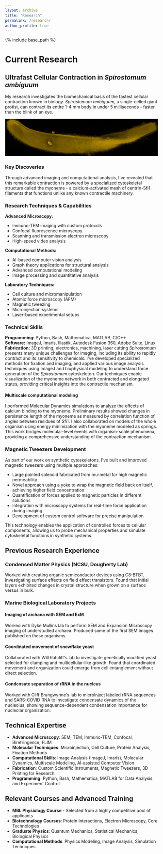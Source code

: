 ```yaml
---
layout: archive
title: "Research"
permalink: /research/
author_profile: true
---
```


{% include base_path %}
   
# Current Research

## Ultrafast Cellular Contraction in *Spirostomum ambiguum*

My research investigates the biomechanical basis of the fastest cellular contraction known in biology. *Spirostomum ambiguum*, a single-celled giant protist, can contract its entire 1-4 mm body in under 5 milliseconds - faster than the blink of an eye.

![Spirostomum Contraction](/images/spirostomum.jpg)

### Key Discoveries

Through advanced imaging and computational analysis, I've revealed that this remarkable contraction is powered by a specialized cytoskeletal structure called the myoneme - a calcium-activated mesh of centrin-Sfi1 filaments that functions unlike any known contractile machinery.

### Research Techniques & Capabilities

**Advanced Microscopy:**
- Immuno-TEM imaging with custom protocols
- Confocal fluorescence microscopy
- Scanning and transmission electron microscopy
- High-speed video analysis

**Computational Methods:**
- AI-based computer vision analysis
- Graph theory applications for structural analysis
- Advanced computational modeling
- Image processing and quantitative analysis

**Laboratory Techniques:**
- Cell culture and micromanipulation
- Atomic force microscopy (AFM)
- Magnetic tweezing
- Microinjection systems
- Laser-based experimental setups

### Technical Skills

**Programming:** Python, Bash, Mathematica, MATLAB, C/C++  
**Software:** ImageJ, Imaris, Illastik, Autodesk Fusion 360, Adobe Suite, Linux  
**Fabrication:** 3D printing, electronics, machining, laser cutting
*Spirostomum* presents many unique challenges for imaging, including its ability to rapidly contract and its sensitivity to chemicals. I've developed specialized methods for fixation and imaging, and applied various image analysis techniques using ImageJ and biophysical modeling to understand force generation of the *Spirostomum* cytoskeleton. Our techniques enable visualization of the myoneme network in both contracted and elongated states, providing critical insights into the contractile mechanism.

#### Multiscale computational modeling
I performed Molecular Dynamics simulations to analyze the effects of calcium binding to the myoneme. Preliminary results showed changes in persistence length of the myoneme as measured by correlation function of angles between residues of Sfi1. I also collaborated on models of the whole organism using energy minimization with the myoneme modeled as springs. This work bridges molecular-level events with organism-scale phenomena, providing a comprehensive understanding of the contraction mechanism.

### Magnetic Tweezers Development

As part of our work on synthetic cytoskeletons, I've built and improved magnetic tweezers using multiple approaches:
- Large pointed solenoid fabricated from mu-metal for high magnetic permeability
- Novel approach using a yoke to wrap the magnetic field back on itself, achieving higher field concentration
- Quantification of forces applied to magnetic particles in different solutions
- Integration with microscopy systems for real-time force application during imaging
- Development of custom control software for precise manipulation

This technology enables the application of controlled forces to cellular components, allowing us to probe mechanical properties and simulate cytoskeletal functions in synthetic systems.

## Previous Research Experience

### Condensed Matter Physics (NCSU, Dougherty Lab)
Worked with creating organic semiconductor devices using C8-BTBT, investigating surface effects on field effect transistors. Found that initial layers exhibited changes in crystal structure when grown on a surface versus in bulk.

### Marine Biological Laboratory Projects

#### Imaging of archaea with SEM and ExM
Worked with Dyke Mullins lab to perform SEM and Expansion Microscopy imaging of understudied archaea. Produced some of the first SEM images published on these organisms.

#### Coordinated movement of snowflake yeast
Collaborated with Will Ratcliff's lab to investigate genetically modified yeast selected for clumping and multicellular-like growth. Found that coordinated movement and organization could emerge from cell entanglement without direct selection.

#### Condensate separation of rRNA in the nucleus
Worked with Cliff Brangwynne's lab to microinject labeled rRNA sequences and SARS-COVID RNA to investigate condensate dynamics of the nucleolus, showing sequence-dependent condensation importance for nucleolar organization.

## Technical Expertise

- **Advanced Microscopy**: SEM, TEM, Immuno-TEM, Confocal, Birefringence, FLIM
- **Molecular Techniques**: Microinjection, Cell Culture, Protein Analysis, Fixation Methods
- **Computational Skills**: Image Analysis (ImageJ, Imaris), Molecular Dynamics, Multiscale Modeling, AI-assisted Computer Vision
- **Fabrication**: Custom Scientific Instruments, Magnetic Tweezers, 3D Printing for Research
- **Programming**: Python, Bash, Mathematica, MATLAB for Data Analysis and Experiment Control

## Relevant Courses and Advanced Training

- **MBL Physiology Course** - Selected from a highly competitive pool of applicants
- **Biotechnology Courses**: Protein Interactions, Electron Microscopy, Core Technologies
- **Graduate Physics**: Quantum Mechanics, Statistical Mechanics, Biological Physics
- **Computational Methods**: Physics Modeling, Image Analysis, Simulation Techniques